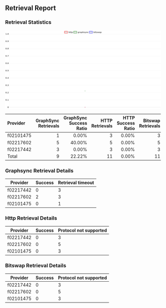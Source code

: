 ## Retrieval Report
### Retrieval Statistics
<img src="https://raw.githubusercontent.com/data-preservation-programs/filplus-checker-assets/main/filecoin-project/filecoin-plus-large-datasets/issues/2045/1688308840726.png"/>

| Provider  | GraphSync Retrievals | GraphSync Success Ratio | HTTP Retrievals | HTTP Success Ratio | Bitswap Retrievals | Bitswap Success Ratio |
| :-------- | -------------------: | ----------------------: | --------------: | -----------------: | -----------------: | --------------------: |
| f02101475 |                    1 |                   0.00% |               3 |              0.00% |                  3 |                 0.00% |
| f02217602 |                    5 |                  40.00% |               5 |              0.00% |                  5 |                 0.00% |
| f02217442 |                    3 |                   0.00% |               3 |              0.00% |                  3 |                 0.00% |
| Total     |                    9 |                  22.22% |              11 |              0.00% |                 11 |                 0.00% |

### Graphsync Retrieval Details
| Provider  | Success | Retrieval timeout |
| --------- | ------- | ----------------- |
| f02217442 | 0       | 3                 |
| f02217602 | 2       | 3                 |
| f02101475 | 0       | 1                 |

### Http Retrieval Details
| Provider  | Success | Protocol not supported |
| --------- | ------- | ---------------------- |
| f02217442 | 0       | 3                      |
| f02217602 | 0       | 5                      |
| f02101475 | 0       | 3                      |

### Bitswap Retrieval Details
| Provider  | Success | Protocol not supported |
| --------- | ------- | ---------------------- |
| f02217442 | 0       | 3                      |
| f02217602 | 0       | 5                      |
| f02101475 | 0       | 3                      |
